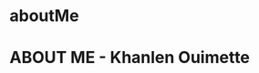 # aboutMe
<!DOCTYPE html>
<html>
  <head>
    <style>
      .title {
      background-color
      }
    </style>
    <div class = "title">
      <h1>ABOUT ME - Khanlen Ouimette</h1>
    </div>
  </head>
</html>

